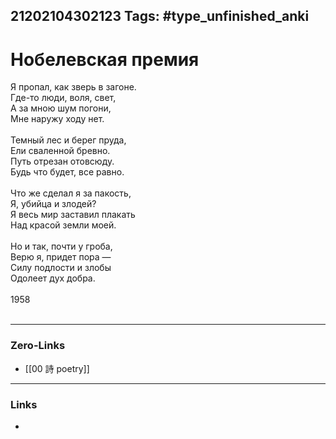 21202104302123
Tags: #type_unfinished_anki 
---
# Нобелевская премия

Я пропал, как зверь в загоне.<br>Где-то люди, воля, свет,<br>А за мною шум погони,<br>Мне наружу ходу нет.<br><br>Темный лес и берег пруда,<br>Ели сваленной бревно.<br>Путь отрезан отовсюду.<br>Будь что будет, все равно.<br><br>Что же сделал я за пакость,<br>Я, убийца и злодей?<br>Я весь мир заставил плакать<br>Над красой земли моей.<br><br>Но и так, почти у гроба,<br>Верю я, придет пора —<br>Силу подлости и злобы<br>Одолеет дух добра.<br><br>1958<br><br>

---
### Zero-Links
- [[00 詩 poetry]]
---
### Links
-